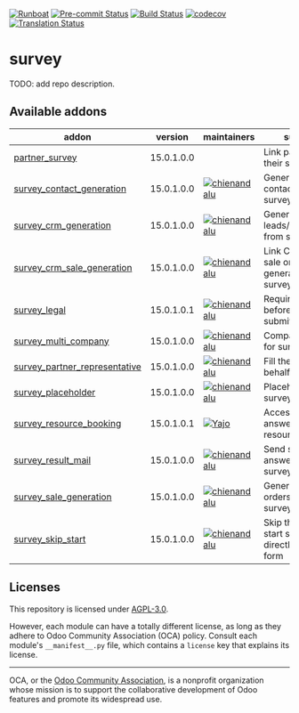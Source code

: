 
[![Runboat](https://img.shields.io/badge/runboat-Try%20me-875A7B.png)](https://runboat.odoo-community.org/builds?repo=OCA/survey&target_branch=15.0)
[![Pre-commit Status](https://github.com/OCA/survey/actions/workflows/pre-commit.yml/badge.svg?branch=15.0)](https://github.com/OCA/survey/actions/workflows/pre-commit.yml?query=branch%3A15.0)
[![Build Status](https://github.com/OCA/survey/actions/workflows/test.yml/badge.svg?branch=15.0)](https://github.com/OCA/survey/actions/workflows/test.yml?query=branch%3A15.0)
[![codecov](https://codecov.io/gh/OCA/survey/branch/15.0/graph/badge.svg)](https://codecov.io/gh/OCA/survey)
[![Translation Status](https://translation.odoo-community.org/widgets/survey-15-0/-/svg-badge.svg)](https://translation.odoo-community.org/engage/survey-15-0/?utm_source=widget)

<!-- /!\ do not modify above this line -->

# survey

TODO: add repo description.

<!-- /!\ do not modify below this line -->

<!-- prettier-ignore-start -->

[//]: # (addons)

Available addons
----------------
addon | version | maintainers | summary
--- | --- | --- | ---
[partner_survey](partner_survey/) | 15.0.1.0.0 |  | Link partners with their survey results
[survey_contact_generation](survey_contact_generation/) | 15.0.1.0.0 | [![chienandalu](https://github.com/chienandalu.png?size=30px)](https://github.com/chienandalu) | Generate new contacts from surveys
[survey_crm_generation](survey_crm_generation/) | 15.0.1.0.0 | [![chienandalu](https://github.com/chienandalu.png?size=30px)](https://github.com/chienandalu) | Generate CRM leads/opportunities from surveys
[survey_crm_sale_generation](survey_crm_sale_generation/) | 15.0.1.0.0 | [![chienandalu](https://github.com/chienandalu.png?size=30px)](https://github.com/chienandalu) | Link CRM leads to sale orders generated from surveys
[survey_legal](survey_legal/) | 15.0.1.0.1 | [![chienandalu](https://github.com/chienandalu.png?size=30px)](https://github.com/chienandalu) | Require legal terms before survey submit
[survey_multi_company](survey_multi_company/) | 15.0.1.0.0 | [![chienandalu](https://github.com/chienandalu.png?size=30px)](https://github.com/chienandalu) | Company security for surveys
[survey_partner_representative](survey_partner_representative/) | 15.0.1.0.0 | [![chienandalu](https://github.com/chienandalu.png?size=30px)](https://github.com/chienandalu) | Fill the survey on behalf of others
[survey_placeholder](survey_placeholder/) | 15.0.1.0.0 | [![chienandalu](https://github.com/chienandalu.png?size=30px)](https://github.com/chienandalu) | Placeholders in survey questions
[survey_resource_booking](survey_resource_booking/) | 15.0.1.0.1 | [![Yajo](https://github.com/Yajo.png?size=30px)](https://github.com/Yajo) | Access survey answers from resource booking
[survey_result_mail](survey_result_mail/) | 15.0.1.0.0 | [![chienandalu](https://github.com/chienandalu.png?size=30px)](https://github.com/chienandalu) | Send survey answers to the survey user
[survey_sale_generation](survey_sale_generation/) | 15.0.1.0.0 | [![chienandalu](https://github.com/chienandalu.png?size=30px)](https://github.com/chienandalu) | Generate sale orders from surveys
[survey_skip_start](survey_skip_start/) | 15.0.1.0.0 | [![chienandalu](https://github.com/chienandalu.png?size=30px)](https://github.com/chienandalu) | Skip the surveys start screen and go directly to fill the form

[//]: # (end addons)

<!-- prettier-ignore-end -->

## Licenses

This repository is licensed under [AGPL-3.0](LICENSE).

However, each module can have a totally different license, as long as they adhere to Odoo Community Association (OCA)
policy. Consult each module's `__manifest__.py` file, which contains a `license` key
that explains its license.

----
OCA, or the [Odoo Community Association](http://odoo-community.org/), is a nonprofit
organization whose mission is to support the collaborative development of Odoo features
and promote its widespread use.

